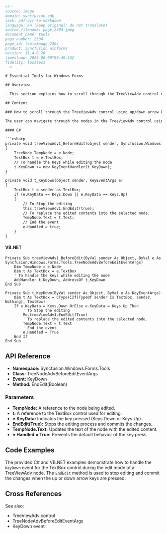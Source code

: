 ```html
<!-- 
source: image
domain: syncfusion-sdk
task: pdf-ocr-to-markdown
language: en (keep original; do not translate)
source_filename: page_2304.jpeg
document_name: tools
page_number: 2304
page_id: tools#page_2304
product: Syncfusion Winforms
version: 11.4.0.26
timestamp: 2025-08-09T09:49:15Z
fidelity: lossless
-->

# Essential Tools for Windows Forms

## Overview

- This section explains how to scroll through the TreeViewAdv control using up/down arrow keys while in edit mode.

## Content

### How to scroll through the TreeViewAdv control using up/down arrow keys while in edit mode

The user can navigate through the nodes in the TreeViewAdv control using the keyboard while in editing mode, by using the following code snippet.

#### C#

```csharp
private void treeViewAdv1_BeforeEdit(object sender, Syncfusion.Windows.Forms.Tools.TreeNodeAdvBeforeEditEventArgs e)
{
    TreeNode TempNode = e.Node;
    TextBox t = e.TextBox;
    // To handle the Keys while editing the node
    t.KeyDown += new KeyEventHandler(t_KeyDown);
}

private void t_KeyDown(object sender, KeyEventArgs e)
{
    TextBox t = sender as TextBox;
    if (e.KeyData == Keys.Down || e.KeyData == Keys.Up)
    {
        // To Stop the editing
        this.treeViewAdv1.EndEdit(true);
        // To replace the edited contents into the selected node.
        TempNode.Text = t.Text;
        // End the event
        e.Handled = true;
    }
}
```

#### VB.NET

```vb.net
Private Sub treeViewAdv1_BeforeEdit(ByVal sender As Object, ByVal e As Syncfusion.Windows.Forms.Tools.TreeNodeAdvBeforeEditEventArgs)
    Dim TempNode = e.Node
    Dim t As TextBox = e.TextBox
    ' To handle the Keys while editing the node
    AddHandler t.KeyDown, AddressOf t_KeyDown
End Sub

Private Sub t_KeyDown(ByVal sender As Object, ByVal e As KeyEventArgs)
    Dim t As TextBox = CType(IIf(TypeOf sender Is TextBox, sender, Nothing), TextBox)
    If e.KeyData = Keys.Down OrElse e.KeyData = Keys.Up Then
        ' To Stop the editing
        Me.treeViewAdv1.EndEdit(True)
        ' To replace the edited contents into the selected node.
        TempNode.Text = t.Text
        ' End the event
        e.Handled = True
    End If
End Sub
```

## API Reference

- **Namespace:** Syncfusion.Windows.Forms.Tools
- **Class:** TreeNodeAdvBeforeEditEventArgs
- **Event:** KeyDown
- **Method:** EndEdit(Boolean)

### Parameters

- **TempNode:** A reference to the node being edited.
- **t:** A reference to the TextBox control used for editing.
- **e.KeyData:** Indicates the key pressed (Keys.Down or Keys.Up).
- **EndEdit(True):** Stops the editing process and commits the changes.
- **TempNode.Text:** Updates the text of the node with the edited content.
- **e.Handled = True:** Prevents the default behavior of the key press.

## Code Examples

The provided C# and VB.NET examples demonstrate how to handle the `KeyDown` event for the TextBox control during the edit mode of a TreeViewAdv node. The `EndEdit` method is used to stop editing and commit the changes when the up or down arrow keys are pressed.

## Cross References

See also:
- TreeViewAdv control
- TreeNodeAdvBeforeEditEventArgs
- KeyDown event

<!-- tags: [TreeViewAdv, TreeNodeAdvBeforeEditEventArgs, KeyDown, editing, navigation] keywords: [scroll, up/down arrow keys, TreeViewAdv, edit mode, EndEdit, handling events] -->
```